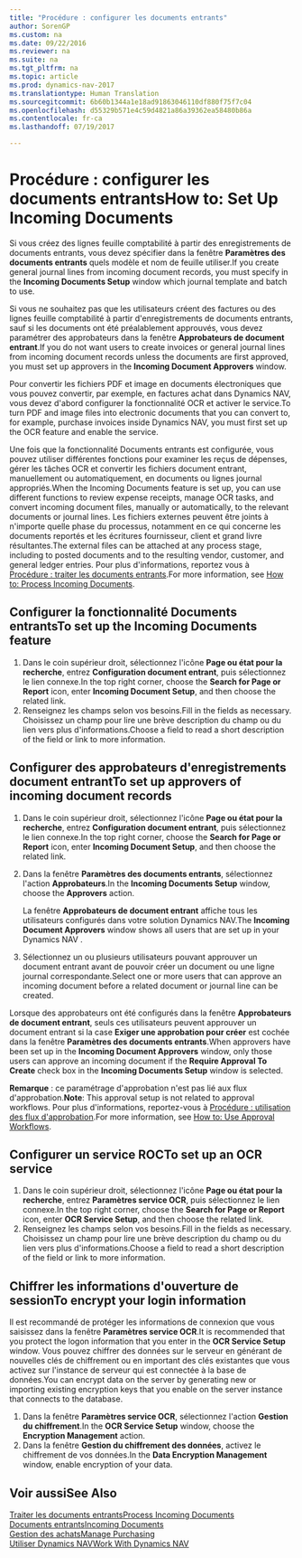 ```yaml
---
title: "Procédure : configurer les documents entrants"
author: SorenGP
ms.custom: na
ms.date: 09/22/2016
ms.reviewer: na
ms.suite: na
ms.tgt_pltfrm: na
ms.topic: article
ms.prod: dynamics-nav-2017
ms.translationtype: Human Translation
ms.sourcegitcommit: 6b60b1344a1e18ad91863046110df880f75f7c04
ms.openlocfilehash: d55329b571e4c59d4821a86a39362ea58480b86a
ms.contentlocale: fr-ca
ms.lasthandoff: 07/19/2017

---
```


# <a name="how-to-set-up-incoming-documents"></a><span data-ttu-id="50e35-102">Procédure : configurer les documents entrants</span><span class="sxs-lookup"><span data-stu-id="50e35-102">How to: Set Up Incoming Documents</span></span>
<span data-ttu-id="50e35-103">Si vous créez des lignes feuille comptabilité à partir des enregistrements de documents entrants, vous devez spécifier dans la fenêtre **Paramètres des documents entrants** quels modèle et nom de feuille utiliser.</span><span class="sxs-lookup"><span data-stu-id="50e35-103">If you create general journal lines from incoming document records, you must specify in the **Incoming Documents Setup** window which journal template and batch to use.</span></span>

<span data-ttu-id="50e35-104">Si vous ne souhaitez pas que les utilisateurs créent des factures ou des lignes feuille comptabilité à partir d'enregistrements de documents entrants, sauf si les documents ont été préalablement approuvés, vous devez paramétrer des approbateurs dans la fenêtre **Approbateurs de document entrant**.</span><span class="sxs-lookup"><span data-stu-id="50e35-104">If you do not want users to create invoices or general journal lines from incoming document records unless the documents are first approved, you must set up approvers in the **Incoming Document Approvers** window.</span></span>

<span data-ttu-id="50e35-105">Pour convertir les fichiers PDF et image en documents électroniques que vous pouvez convertir, par exemple, en factures achat dans Dynamics NAV, vous devez d'abord configurer la fonctionnalité OCR et activer le service.</span><span class="sxs-lookup"><span data-stu-id="50e35-105">To turn PDF and image files into electronic documents that you can convert to, for example, purchase invoices inside Dynamics NAV, you must first set up the OCR feature and enable the service.</span></span>

<span data-ttu-id="50e35-106">Une fois que la fonctionnalité Documents entrants est configurée, vous pouvez utiliser différentes fonctions pour examiner les reçus de dépenses, gérer les tâches OCR et convertir les fichiers document entrant, manuellement ou automatiquement, en documents ou lignes journal appropriés.</span><span class="sxs-lookup"><span data-stu-id="50e35-106">When the Incoming Documents feature is set up, you can use different functions to review expense receipts, manage OCR tasks, and convert incoming document files, manually or automatically, to the relevant documents or journal lines.</span></span> <span data-ttu-id="50e35-107">Les fichiers externes peuvent être joints à n'importe quelle phase du processus, notamment en ce qui concerne les documents reportés et les écritures fournisseur, client et grand livre résultantes.</span><span class="sxs-lookup"><span data-stu-id="50e35-107">The external files can be attached at any process stage, including to posted documents and to the resulting vendor, customer, and general ledger entries.</span></span> <span data-ttu-id="50e35-108">Pour plus d'informations, reportez vous à [Procédure : traiter les documents entrants](across-process-income-documents.md).</span><span class="sxs-lookup"><span data-stu-id="50e35-108">For more information, see [How to: Process Incoming Documents](across-process-income-documents.md).</span></span>

## <a name="to-set-up-the-incoming-documents-feature"></a><span data-ttu-id="50e35-109">Configurer la fonctionnalité Documents entrants</span><span class="sxs-lookup"><span data-stu-id="50e35-109">To set up the Incoming Documents feature</span></span>
1. <span data-ttu-id="50e35-110">Dans le coin supérieur droit, sélectionnez l'icône **Page ou état pour la recherche**, entrez **Configuration document entrant**, puis sélectionnez le lien connexe.</span><span class="sxs-lookup"><span data-stu-id="50e35-110">In the top right corner, choose the **Search for Page or Report** icon, enter **Incoming Document Setup**, and then choose the related link.</span></span>
2. <span data-ttu-id="50e35-111">Renseignez les champs selon vos besoins.</span><span class="sxs-lookup"><span data-stu-id="50e35-111">Fill in the fields as necessary.</span></span> <span data-ttu-id="50e35-112">Choisissez un champ pour lire une brève description du champ ou du lien vers plus d'informations.</span><span class="sxs-lookup"><span data-stu-id="50e35-112">Choose a field to read a short description of the field or link to more information.</span></span>

## <a name="to-set-up-approvers-of-incoming-document-records"></a><span data-ttu-id="50e35-113">Configurer des approbateurs d'enregistrements document entrant</span><span class="sxs-lookup"><span data-stu-id="50e35-113">To set up approvers of incoming document records</span></span>
1. <span data-ttu-id="50e35-114">Dans le coin supérieur droit, sélectionnez l'icône **Page ou état pour la recherche**, entrez **Configuration document entrant**, puis sélectionnez le lien connexe.</span><span class="sxs-lookup"><span data-stu-id="50e35-114">In the top right corner, choose the **Search for Page or Report** icon, enter **Incoming Document Setup**, and then choose the related link.</span></span>  
2. <span data-ttu-id="50e35-115">Dans la fenêtre **Paramètres des documents entrants**, sélectionnez l'action **Approbateurs**.</span><span class="sxs-lookup"><span data-stu-id="50e35-115">In the **Incoming Documents Setup** window, choose the **Approvers** action.</span></span>

    <span data-ttu-id="50e35-116">La fenêtre **Approbateurs de document entrant** affiche tous les utilisateurs configurés dans votre solution Dynamics NAV.</span><span class="sxs-lookup"><span data-stu-id="50e35-116">The **Incoming Document Approvers** window shows all users that are set up in your Dynamics NAV .</span></span>  
3. <span data-ttu-id="50e35-117">Sélectionnez un ou plusieurs utilisateurs pouvant approuver un document entrant avant de pouvoir créer un document ou une ligne journal correspondante.</span><span class="sxs-lookup"><span data-stu-id="50e35-117">Select one or more users that can approve an incoming document before a related document or journal line can be created.</span></span>

<span data-ttu-id="50e35-118">Lorsque des approbateurs ont été configurés dans la fenêtre **Approbateurs de document entrant**, seuls ces utilisateurs peuvent approuver un document entrant si la case **Exiger une approbation pour créer** est cochée dans la fenêtre **Paramètres des documents entrants**.</span><span class="sxs-lookup"><span data-stu-id="50e35-118">When approvers have been set up in the **Incoming Document Approvers** window, only those users can approve an incoming document if the **Require Approval To Create** check box in the **Incoming Documents Setup** window is selected.</span></span>

<span data-ttu-id="50e35-119">**Remarque** : ce paramétrage d'approbation n'est pas lié aux flux d'approbation.</span><span class="sxs-lookup"><span data-stu-id="50e35-119">**Note**: This approval setup is not related to approval workflows.</span></span> <span data-ttu-id="50e35-120">Pour plus d'informations, reportez-vous à [Procédure : utilisation des flux d'approbation](across-how-use-approval-workflows.md).</span><span class="sxs-lookup"><span data-stu-id="50e35-120">For more information, see [How to: Use Approval Workflows](across-how-use-approval-workflows.md).</span></span>

## <a name="to-set-up-an-ocr-service"></a><span data-ttu-id="50e35-121">Configurer un service ROC</span><span class="sxs-lookup"><span data-stu-id="50e35-121">To set up an OCR service</span></span>
1. <span data-ttu-id="50e35-122">Dans le coin supérieur droit, sélectionnez l'icône **Page ou état pour la recherche**, entrez **Paramètres service OCR**, puis sélectionnez le lien connexe.</span><span class="sxs-lookup"><span data-stu-id="50e35-122">In the top right corner, choose the **Search for Page or Report** icon, enter **OCR Service Setup**, and then choose the related link.</span></span>
2. <span data-ttu-id="50e35-123">Renseignez les champs selon vos besoins.</span><span class="sxs-lookup"><span data-stu-id="50e35-123">Fill in the fields as necessary.</span></span> <span data-ttu-id="50e35-124">Choisissez un champ pour lire une brève description du champ ou du lien vers plus d'informations.</span><span class="sxs-lookup"><span data-stu-id="50e35-124">Choose a field to read a short description of the field or link to more information.</span></span>


## <a name="to-encrypt-your-login-information"></a><span data-ttu-id="50e35-125">Chiffrer les informations d'ouverture de session</span><span class="sxs-lookup"><span data-stu-id="50e35-125">To encrypt your login information</span></span>
<span data-ttu-id="50e35-126">Il est recommandé de protéger les informations de connexion que vous saisissez dans la fenêtre **Paramètres service OCR**.</span><span class="sxs-lookup"><span data-stu-id="50e35-126">It is recommended that you protect the logon information that you enter in the **OCR Service Setup** window.</span></span> <span data-ttu-id="50e35-127">Vous pouvez chiffrer des données sur le serveur en générant de nouvelles clés de chiffrement ou en important des clés existantes que vous activez sur l'instance de serveur qui est connectée à la base de données.</span><span class="sxs-lookup"><span data-stu-id="50e35-127">You can encrypt data on the server by generating new or importing existing encryption keys that you enable on the server instance that connects to the database.</span></span>

1. <span data-ttu-id="50e35-128">Dans la fenêtre **Paramètres service OCR**, sélectionnez l'action **Gestion du chiffrement**.</span><span class="sxs-lookup"><span data-stu-id="50e35-128">In the **OCR Service Setup** window, choose the **Encryption Management** action.</span></span>
2. <span data-ttu-id="50e35-129">Dans la fenêtre **Gestion du chiffrement des données**, activez le chiffrement de vos données.</span><span class="sxs-lookup"><span data-stu-id="50e35-129">In the **Data Encryption Management** window, enable encryption of your data.</span></span>

## <a name="see-also"></a><span data-ttu-id="50e35-130">Voir aussi</span><span class="sxs-lookup"><span data-stu-id="50e35-130">See Also</span></span>  
[<span data-ttu-id="50e35-131">Traiter les documents entrants</span><span class="sxs-lookup"><span data-stu-id="50e35-131">Process Incoming Documents</span></span>](across-process-income-documents.md)  
[<span data-ttu-id="50e35-132">Documents entrants</span><span class="sxs-lookup"><span data-stu-id="50e35-132">Incoming Documents</span></span>](across-income-documents.md)  
[<span data-ttu-id="50e35-133">Gestion des achats</span><span class="sxs-lookup"><span data-stu-id="50e35-133">Manage Purchasing</span></span>](purchasing-manage-purchasing.md)  
[<span data-ttu-id="50e35-134">Utiliser Dynamics NAV</span><span class="sxs-lookup"><span data-stu-id="50e35-134">Work With Dynamics NAV</span></span>](ui-work-product.md)

